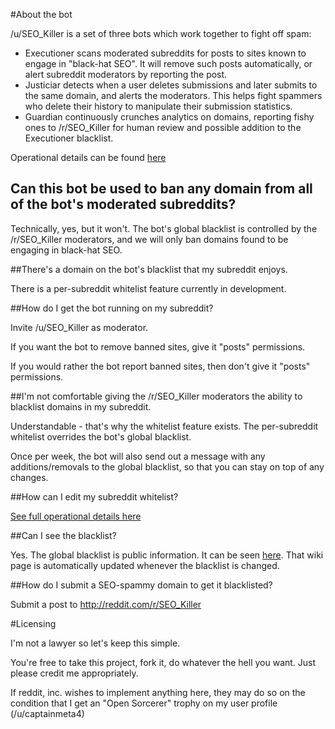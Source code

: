 #About the bot

/u/SEO_Killer is a set of three bots which work together to fight off spam:

* Executioner scans moderated subreddits for posts to sites known to engage in "black-hat SEO". It will remove such posts automatically, or alert subreddit moderators by reporting the post.
* Justiciar detects when a user deletes submissions and later submits to the same domain, and alerts the moderators. This helps fight spammers who delete their history to manipulate their submission statistics.
* Guardian continuously crunches analytics on domains, reporting fishy ones to /r/SEO_Killer for human review and possible addition to the Executioner blacklist.

Operational details can be found [here](http://reddit.com/r/SEO_Killer/wiki/guide)

## Can this bot be used to ban any domain from all of the bot's moderated subreddits?

Technically, yes, but it won't. The bot's global blacklist is controlled by the /r/SEO_Killer moderators, and we will only ban domains found to be engaging in black-hat SEO.

##There's a domain on the bot's blacklist that my subreddit enjoys.

There is a per-subreddit whitelist feature currently in development.

##How do I get the bot running on my subreddit?

Invite /u/SEO_Killer as moderator.

If you want the bot to remove banned sites, give it "posts" permissions.

If you would rather the bot report banned sites, then don't give it "posts" permissions.

##I'm not comfortable giving the /r/SEO_Killer moderators the ability to blacklist domains in my subreddit.

Understandable - that's why the whitelist feature exists. The per-subreddit whitelist overrides the bot's global blacklist.

Once per week, the bot will also send out a message with any additions/removals to the global blacklist, so that you can stay on top of any changes.

##How can I edit my subreddit whitelist?

[See full operational details here](http://reddit.com/r/SEO_Killer/wiki/guide)

##Can I see the blacklist?

Yes. The global blacklist is public information. It can be seen [here](http://reddit.com/r/seo_killer/wiki/ban_list). That wiki page is automatically updated whenever the blacklist is changed.

##How do I submit a SEO-spammy domain to get it blacklisted?

Submit a post to http://reddit.com/r/SEO_Killer

#Licensing

I'm not a lawyer so let's keep this simple.

You're free to take this project, fork it, do whatever the hell you want. Just please credit me appropriately.

If reddit, inc. wishes to implement anything here, they may do so on the condition that I get an "Open Sorcerer" trophy on my user profile (/u/captainmeta4)
